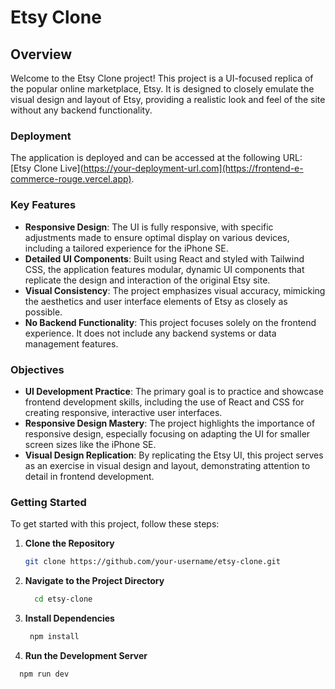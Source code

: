 # Etsy Clone

## Overview

Welcome to the Etsy Clone project! This project is a UI-focused replica of the popular online marketplace, Etsy. It is designed to closely emulate the visual design and layout of Etsy, providing a realistic look and feel of the site without any backend functionality.

### Deployment

The application is deployed and can be accessed at the following URL: [Etsy Clone Live](https://your-deployment-url.com](https://frontend-e-commerce-rouge.vercel.app).

### Key Features

- **Responsive Design**: The UI is fully responsive, with specific adjustments made to ensure optimal display on various devices, including a tailored experience for the iPhone SE.
- **Detailed UI Components**: Built using React and styled with Tailwind CSS, the application features modular, dynamic UI components that replicate the design and interaction of the original Etsy site.
- **Visual Consistency**: The project emphasizes visual accuracy, mimicking the aesthetics and user interface elements of Etsy as closely as possible.
- **No Backend Functionality**: This project focuses solely on the frontend experience. It does not include any backend systems or data management features.

### Objectives

- **UI Development Practice**: The primary goal is to practice and showcase frontend development skills, including the use of React and CSS for creating responsive, interactive user interfaces.
- **Responsive Design Mastery**: The project highlights the importance of responsive design, especially focusing on adapting the UI for smaller screen sizes like the iPhone SE.
- **Visual Design Replication**: By replicating the Etsy UI, this project serves as an exercise in visual design and layout, demonstrating attention to detail in frontend development.

### Getting Started

To get started with this project, follow these steps:

1. **Clone the Repository**

   ```bash
   git clone https://github.com/your-username/etsy-clone.git

2. **Navigate to the Project Directory**
   ```bash
     cd etsy-clone

3. **Install Dependencies**
   ```bash
    npm install

4. **Run the Development Server**
  ```bash
    npm run dev
